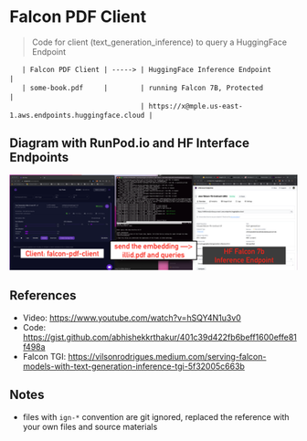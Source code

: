 # Falcon PDF Client
> Code for client (text_generation_inference) to query a HuggingFace Endpoint

```
   | Falcon PDF Client | -----> | HuggingFace Inference Endpoint                           |
   | some-book.pdf     |        | running Falcon 7B, Protected                             |
                                | https://x@mple.us-east-1.aws.endpoints.huggingface.cloud |
```
## Diagram with RunPod.io and HF Interface Endpoints

![Diagram](../assets/falcon-pdf-client_to_HF-endpoint.png)

## References
- Video: https://www.youtube.com/watch?v=hSQY4N1u3v0
- Code: https://gist.github.com/abhishekkrthakur/401c39d422fb6beff1600effe81f498a
- Falcon TGI: https://vilsonrodrigues.medium.com/serving-falcon-models-with-text-generation-inference-tgi-5f32005c663b

## Notes
- files with `ign-*` convention are git ignored, replaced the reference with your own files and source materials